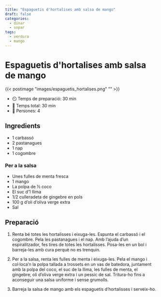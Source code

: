 ```yaml
---
title: "Espaguetis d'hortalises amb salsa de mango"
draft: false 
categories: 
  - dinar 
  - sopar
tags: 
  - verdura 
  - mango
---
```


# Espaguetis d'hortalises amb salsa de mango  

{{< postimage "images/espaguetis_hortalises.png" "" >}}


- ⏲️  Temps de preparació: 30 min 
- 🍳 Temps total: 30 min 
- 🍴 Persones: 4 

## Ingredients

- 1 carbassó
- 2 pastanagues
- 1 nap
- 1 cogombre

### Per a la salsa

- Unes fulles de menta fresca
- 1 mango
- La polpa de ½ coco
- El suc d’1 llima
- 1/2 culleradeta de gingebre  en pols
- 100 g d’oli d’oliva verge extra 
- Sal

## Preparació
  
1. Renta bé totes les hortalisses i eixuga-les. Espunta el carbassó i el cogombre. Pela les pastanagues i el nap. Amb l’ajuda d’un espiralitzador, fes tires de totes les hortalisses. Posa-les en un bol i barreja-les amb cura perquè no es trenquin.

2. Per a la salsa, renta les fulles de menta i eixuga-les. Pela el mango i col·loca’n la polpa tallada a trossets en un vas de batedora, juntament amb la polpa del coco, el suc de la llima, les fulles de menta, el gingebre, oli d’oliva verge extra i un pessic de sal. Tritura-ho fins a aconseguir una salsa uniforme i sense grumolls. 

3. Barreja la salsa de mango amb els espaguetis d’hortalisses i serveix-ho.


